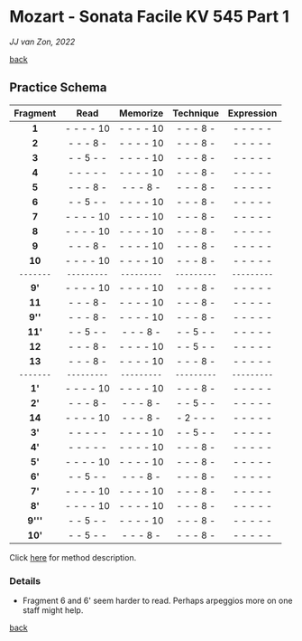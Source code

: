 Mozart - Sonata Facile KV 545 Part 1
====================================

*JJ van Zon, 2022*

[back](./README.md)

Practice Schema
---------------

| Fragment|   Read    | Memorize  | Technique |Expression |
|:-------:|:---------:|:---------:|:---------:|:---------:|
| __1__   | - - - - 10| - - - - 10| - - - 8 - | - - - - - |
| __2__   | - - - 8 - | - - - - 10| - - - 8 - | - - - - - |
| __3__   | - - 5 - - | - - - - 10| - - - 8 - | - - - - - |
| __4__   | - - - - - | - - - - 10| - - - 8 - | - - - - - |
| __5__   | - - - 8 - | - - - 8 - | - - - 8 - | - - - - - |
| __6__   | - - 5 - - | - - - - 10| - - - 8 - | - - - - - |
| __7__   | - - - - 10| - - - - 10| - - - 8 - | - - - - - |
| __8__   | - - - - 10| - - - - 10| - - - 8 - | - - - - - |
| __9__   | - - - 8 - | - - - - 10| - - - 8 - | - - - - - |
| __10__  | - - - - 10| - - - - 10| - - - 8 - | - - - - - |
|`-------`|`---------`|`---------`|`---------`|`---------`|
| __9'__  | - - - - 10| - - - - 10| - - - 8 - | - - - - - |
| __11__  | - - - 8 - | - - - - 10| - - - 8 - | - - - - - |
| __9''__ | - - - 8 - | - - - - 10| - - - 8 - | - - - - - |
| __11'__ | - - 5 - - | - - - 8 - | - - 5 - - | - - - - - |
| __12__  | - - - 8 - | - - - - 10| - - 5 - - | - - - - - |
| __13__  | - - - 8 - | - - - - 10| - - - 8 - | - - - - - |
|`-------`|`---------`|`---------`|`---------`|`---------`|
| __1'__  | - - - - 10| - - - - 10| - - - 8 - | - - - - - |
| __2'__  | - - - 8 - | - - - 8 - | - - 5 - - | - - - - - |
| __14__  | - - - - 10| - - - 8 - | - 2 - - - | - - - - - |
| __3'__  | - - - - - | - - - - 10| - - 5 - - | - - - - - |
| __4'__  | - - - - - | - - - - 10| - - - 8 - | - - - - - |
| __5'__  | - - - - 10| - - - - 10| - - - 8 - | - - - - - |
| __6'__  | - - 5 - - | - - - 8 - | - - - 8 - | - - - - - |
| __7'__  | - - - - 10| - - - - 10| - - - 8 - | - - - - - |
| __8'__  | - - - - 10| - - - - 10| - - - 8 - | - - - - - |
| __9'''__| - - 5 - - | - - - - 10| - - - 8 - | - - - - - |
| __10'__ | - - 5 - - | - - - 8 - | - - - 8 - | - - - - - |

Click [here](https://jjvanzon.github.io/Piano-Playing-Docs/methods/practice-schema.html) for method description.

### Details

- Fragment 6 and 6' seem harder to read. Perhaps arpeggios more on one staff might help.

[back](./README.md)
